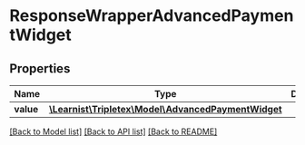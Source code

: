 # ResponseWrapperAdvancedPaymentWidget

## Properties
Name | Type | Description | Notes
------------ | ------------- | ------------- | -------------
**value** | [**\Learnist\Tripletex\Model\AdvancedPaymentWidget**](AdvancedPaymentWidget.md) |  | [optional] 

[[Back to Model list]](../../README.md#documentation-for-models) [[Back to API list]](../../README.md#documentation-for-api-endpoints) [[Back to README]](../../README.md)

